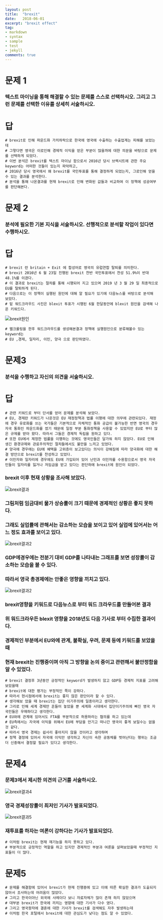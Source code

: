 ```yaml
---
layout: post
title:  "brexit"
date:   2018-06-01
excerpt: "brexit effect"
tag:
- markdown 
- syntax
- sample
- test
- jekyll
comments: true
---
```


문제 1
======

### 텍스트 마이닝을 통해 해결할 수 있는 문제를 스스로 선택하시오. 그리고 그런 문제를 선택한 이유를 상세히 서술하시오.

답
==

    # brexit로 인해 파운드화 가치하락으로 한국에 영국에 수출하는 수출업계는 피해를 보았는데
    # 그렇다면 영국은 이로인해 경제적 이익을 얻은 부분이 많을까에 대한 의문을 바탕으로 문제를 선택하게 되었다.
    # 이번 분석은 brexit를 텍스트 마이닝 함으로서 2016년 당시 브렉시트에 관한 주요 keyword는 어떠한 것들이 있는지 파악하고,
    # 2016년 당시 영국에서 왜 brexit를 국민투표를 통해 결정하게 되었는지, 그로인해 얻을 수 있는 결과를 분석한다.
    # 분석을 통해 나온결과를 현재 brexit로 인해 변화된 값들과 비교하여 이 정책에 성공여부를 판단해본다.

문제 2
======

### 분석에 필요한 기본 지식을 서술하시오. 선행적으로 분석할 작업이 있다면 수행하시오.

답
==

    # brexit 란 britain + Exit 에 합성어로 영국의 유럽연합 탈퇴를 의미한다.
    # brexit 2016년 6 월 23일 진행된 brexit 찬반 국민투표에서 찬성 51.9%이 반대 48.1%를 이겼다.
    # 이 결과로 brexit는 절차를 통해 시행되어 지고 있으며 2019 년 3 월 29 일 최종적으로 EU를 탈퇴하게 된다.
    # 다음으로는 이 정책이 실행된 원인에 대해 알 필요가 있기에 다음뉴스를 바탕으로 분석해 보았다.
    # 밑 워드크라우드 사진은 blexit 투표가 시행된 6월 한달동안에 blexit 원인을 검색해 나온 키워드다.

![brexit원인](https://imgur.com/efiur9c.jpg)

    # 웹크롤링을 한후 워드크라우드를 생성해본결과 정책에 실행원인으로 분류해볼수 있는 keyword는
    # EU ,경제, 일자리, 이민, 양극 으로 판단하였다.

문제3
=====

### 분석을 수행하고 자신의 의견을 서술하시오.

답
==

    # 관련 키워드로 부터 단서를 얻어 문제를 분석해 보았다. 
    # EU, 경제란 키워드가 나온것은 EU 재정정책과 법률 이행에 대한 의무에 관련되있다. 재정에 경우 유로화를 쓰는 국가들은 기본적으로 자체적인 통화 공급이 불가능한 반면 영국의 경우 자국 통화인 파운드화를 썼기 때문에 일정 부분 통화정책을 사용할 수 있었지만 EU로 부터 많은 규제를 받아 왔다. 따라서 그들은 경제적 독립을 원하고 있다.
    # 또한 EU에서 제정한 법률을 이행하는 것에도 영국인들은 달가워 하지 않았다. EU로 인해 생긴 환경규제와 관료주의적인 절차들에서도 불만을 느끼고 있었다.
    # 양극에 경우에는 EU에 혜택을 고위층이 보고있다는 의식이 강해짐에 따라 양극화에 대한 해결 방안으로 brexit를 찬성하고 있었다.
    # 이민자와 일자리에 경우에도 EU에 가입되어 있어 난민과 이민자를 수용함으로서 영국 자국민들이 일자리를 잃거나 저임금을 받고 있다는 판단하에 brexit에 원인이 되었다.

### brexit 이후 현재 상황을 조사해 보았다.

![brexit결과](https://imgur.com/J2EvHiD.jpg)

### 그림처럼 임금대비 물가 상승률이 크기 때문에 경제적인 상황은 좋지 못하다.

### 그래도 실업률에 관해서는 감소하는 모습을 보이고 있어 실업에 있어서는 어느 정도 효과를 보이고 있다.

![brexit결과2](https://imgur.com/XbNYQjl.jpg)

### GDP에경우에는 전분기 대비 GDP를 나타내는 그래프를 보면 성장률이 감소하는 모습을 볼 수 있다.

### 따라서 영국 총경제에는 안좋은 영향을 끼치고 있다.

![brexit결과2](https://imgur.com/yqIfI7Z.jpg)

### brexit영향을 키워드로 다음뉴스로 부터 워드 크라우드를 만들어본 결과

### 위 워드크라우든 blexit 영향을 2018년도 다음 기사로 부터 수집한 결과이다.

### 경제적인 부분에서 EU와에 관계, 불확실, 우려, 문제 등에 키워드를 보았을때

### 현재 brexit는 진행중이며 아직 그 방향을 논의 중이고 관련해서 불안정함을 알 수 있었다.

    # brexit 결정후 3년동안 긍정적인 keyword가 발생하지 않고 GDP등 경제적 지표를 고려해보았을때
    # brexit에 대한 평가는 부정적인 쪽이 강하다.
    # 따라서 현시점에서에 brexit는 좋지 않은 판단이라 할 수 있다.
    # 생각해보 았을 때 brexit는 집단 이기주의에 일종이라고 생각한다.
    # 그리로 인해 세계 경제만 흔들어 놓았을 뿐 세계화 시대에서 집단이기주의에 빠진 영국 자국민들은 우매하다고 생각한다.
    # EU와에 관계에 있어서도 FTA를 부분적으로 허용하라는 협의를 하고 있는데
    # EU측에서는 자국에 이익을 위해서 EU에 부담을 안기고 떠나간 영국이 좋게 보일수는 없을 것 같다.
    # 따라서 영국 경제는 쉽사리 좋아지지 않을 것이라고 생각하며
    # 정책 결정에 있어서 자국에 이익만 생각하고 자신이 속한 공동체를 벗어난다는 행위는 조금더 신중해서 결정할 필요가 있다고 생각한다.

문제4
=====

### 문제3에서 제시한 의견의 근거를 서술하시오.

![brexit결과4](https://imgur.com/dXd5WPj.jpg)

### 영국 경제성장률이 최저인 기사가 발표되었다.

![brexit결과5](https://imgur.com/TwzwE1j.jpg)

### 재투표를 하자는 여론이 강하다는 기사가 발표되었다.

    # 이처럼 brexit는 현재 재기능을 하지 못하고 있다.
    # 부분적으로 긍정적인 역할을 하고 있지만 경제적인 부분과 여론을 살펴보았을때 부정적인 지표들이 더 많다.

문제5
=====

    # 문제를 해결함에 있어서 brexit가 현재 진행중에 있고 이에 따른 확실한 결과가 도출되지 않아서 조사하는데 어려움이 많았다.
    # 그리고 한국이아닌 외국에 사례이다 보니 자료자체가 많이 존재 하지 않았으며
    # 대부분 brexit가 한국에 끼치는 영향에 대한 기사가 다수 였다.
    # 그리고 영국왕자에 결혼에 대한 기사가 brexit를 검색해도 자주 발생하는데
    # 이처럼 한국 포털에서 brexit에 대한 관심도가 낮다는 점도 알 수 있었다.
